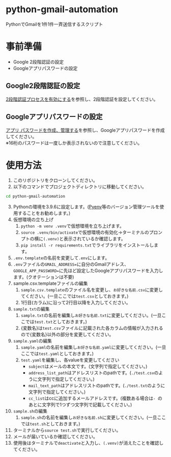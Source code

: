 # python-gmail-automation
PythonでGmailを1件1件一斉送信するスクリプト

# 事前準備
- Google 2段階認証の設定
- Googleアプリパスワードの設定

## Google2段階認証の設定
[2段階認証プロセスを有効にする](https://support.google.com/accounts/answer/185839?hl=ja&co=GENIE.Platform%3DDesktop&oco=0)を参照し、2段階認証を設定してください。

## Googleアプリパスワードの設定
[アプリ パスワードを作成、管理する](https://myaccount.google.com/apppasswords)を参照し、Googleアプリパスワードを作成してください。<br>
※16桁のパスワードは一度しか表示されないので注意してください。

# 使用方法
1. このリポジトリをクローンしてください。
2. 以下のコマンドでプロジェクトディレクトリに移動してください。
```bash
cd python-gmail-automation
```
3. Pythonの環境を3.9.6に設定します。([Pyenv](https://github.com/pyenv/pyenv)等のバージョン管理ツールを使用することをお勧めします。)
4. 仮想環境の立ち上げ
   1. ```python -m venv .venv```で仮想環境を立ち上げます。
   2. ```source .venv/bin/activate```で仮想環境の有効化→ターミナルのプロンプトの横に`(.venv)`と表示されているか確認します。
   3. ```pip install -r requirements.txt```でライブラリをインストールします。
5. `.env.template`の名前を変更して`.env`にします。
6. `.env`ファイルの`GMAIL_ADDRESS=`に自分のGmailアドレス、`GOOGLE_APP_PASSWORD=`に先ほど設定したGoogleアプリパスワードを入力します。(クオテーションは不要)
7. sample.csv.templateファイルの編集
   1. `sample.csv.template`のファイル名を変更し、`お好きな名前.csv`に変更してください。(一旦ここでは`test.csv`としておきます。)
   2. 1行目(カラム)に沿って2行目以降を入力してください。
8.  `sample.txt`の編集
    1. `sample.txt`の名前を編集し`お好きな名前.txt`に変更してください。(一旦ここでは`test.txt`としておきます。)
    2. {変数名}は`test.csv`ファイルに記載された各カラムの情報が入力されるので{変数名}以外の部分を変更してください。
9.  `sample.yaml`の編集
    1.  `sample.yaml`の名前を編集し`お好きな名前.yaml`に変更してください。(一旦ここでは`test.yaml`としておきます。)
    2.  `test.yaml`を編集し、各valueを変更してください
        - `subject`はメールの本文です。(文字列で指定してください。)
        - `address_list_path`はアドレスリストのpathです。(`./test.csv`のように文字列で指定してください。)
        - `mail_text_path`はアドレスリストのpathです。(`./test.txt`のように文字列で指定してください。)
        - `cc_list`はccに追加するメールアドレスです。(複数ある場合は`- `のあとに文字列で1つずつ文字列で記載してください。)
10. `sample.sh`の編集
    1.  `sample.sh`の名前を編集し`お好きな名前.sh`に変更してください。(一旦ここでは`test.sh`としておきます。)
11.  ターミナルから```source test.sh```で実行してください。
12.  メールが届いているか確認してください。
13.  使用後はターミナルで`deactivate`と入力し、`(.venv)`が消えたことを確認してください。 